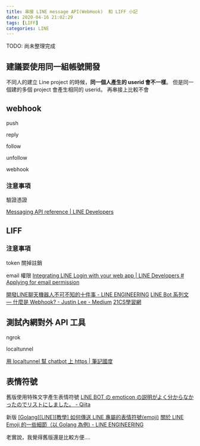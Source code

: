 ```yaml
---
title: 串接 LINE message API(WebHook)  和 LIFF 小記
date: 2020-04-16 21:02:29
tags: [LIFF]
categories: LINE
---
```


TODO: 尚未整理完成

<!--more-->

## 建議要使用同一組帳號開發

不同人的建立 Line project 的時候，**同一個人產生的 userid 會不一樣**。
但是同一個建的多個 project 會產生相同的 userid。
再串接上比較不會

## webhook 

push

reply

follow

unfollow

webhook


### 注意事項

驗證憑證

[Messaging API reference | LINE Developers](https://developers.line.biz/en/reference/messaging-api/#response)


## LIFF 

### 注意事項

token 關掉註銷

email 權限
[Integrating LINE Login with your web app | LINE Developers # Applying for email permission](https://developers.line.biz/en/docs/line-login/integrate-line-login/#configuring-your-channel)


[開發LINE聊天機器人不可不知的十件事 - LINE ENGINEERING](https://engineering.linecorp.com/zh-hant/blog/line-device-10/)
[LINE Bot 系列文 — 什麼是 Webhook? - Justin Lee - Medium](https://medium.com/@justinlee_78563/line-bot-%E7%B3%BB%E5%88%97%E6%96%87-%E4%BB%80%E9%BA%BC%E6%98%AF-webhook-d0ab0bb192be)
[21CS學習網](http://www.21cs.tw/Nurse/showLiangArticle.xhtml?liangArticleId=503)


## 測試內網對外 API 工具 

ngrok

localtunnel 

[用 localtunnel 幫 chatbot 上 https | 筆記國度](https://taichunmin.idv.tw/blog/2020-06-13-linebot-localtunnel-https.html?fbclid=IwAR3eNChmEIJnp7FwVp-sJ4yUifeVRyRmFDa_GNWojjO1vhPFZ3PQIB_dyVY)


## 表情符號

舊版使用特殊文字產生表情符號
[LINE BOT の emoticon の説明がよく分からなかったのでリストにしました。 - Qiita](https://qiita.com/Repomn/items/b991f20e4fecd0577d4b)


新版
[[Golang][LINE][教學] 如何傳送 LINE 專屬的表情符號(emoji)](http://www.evanlin.com/go-emoji/)
[關於 LINE Emoji 的一些細節（以 Golang 為例) - LINE ENGINEERING](https://engineering.linecorp.com/zh-hant/blog/line-emoji-with-golang/)

老實說，我覺得舊版還是比較方便....